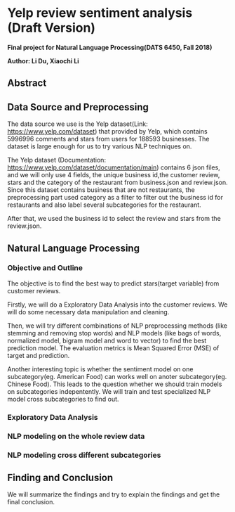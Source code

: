 # Yelp review sentiment analysis (Draft Version)
**Final project for Natural Language Processing(DATS 6450, Fall 2018)**

**Author: Li Du, Xiaochi Li**

## Abstract

## Data Source and Preprocessing
The data source we use is the Yelp dataset(Link: https://www.yelp.com/dataset) that provided by Yelp, which contains 5996996 comments and stars from users for 188593 businesses. The dataset is large enough for us to try various NLP techniques on.

The Yelp dataset (Documentation: https://www.yelp.com/dataset/documentation/main) contains 6 json files, and we will only use 4 fields, the unique business id,the customer review, stars and the category of the restaurant from business.json and review.json. 
Since this dataset contains business that are not restaurants, the preprocessing part used category as a filter to filter out the business id for restaurants and also label several subcategories for the restaurant.

After that, we used the business id to select the review and stars from the review.json.

## Natural Language Processing

### Objective and Outline
The objective is to find the best way to predict stars(target variable) from customer reviews.

Firstly, we will do a Exploratory Data Analysis into the customer reviews. We will do some necessary data manipulation and cleaning.

Then, we will try different combinations of NLP preprocessing methods (like stemming and removing stop words) and NLP models (like bags of words, normalized model, bigram model and word to vector) to find the best prediction model. The evaluation metrics is Mean Squared Error (MSE) of target and prediction. 

Another interesting topic is whether the sentiment model on one subcategory(eg. American Food) can works well on anoter subcategory(eg. Chinese Food). This leads to the question whether we should train models on subcategories indepentently.
We will train and test specialized NLP model cross subcategories to find out.

### Exploratory Data Analysis

### NLP modeling on the whole review data

### NLP modeling cross different subcategories

## Finding and Conclusion 
We will summarize the findings and try to explain the findings and get the final conclusion.
